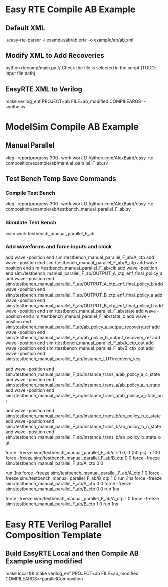 # Easy RTE Compile AB Example
## Default XML
./easy-rte-parser -i example/ab/ab.erte -o example/ab/ab.xml
## Modify XML to Add Recoveries
python rtecomp/main.py // Check the file is selected in the script (TODO: input file path)
## EasyRTE XML to Verilog
 make verilog_enf PROJECT=ab FILE=ab_modified COMPILEARGS=-synthesis

# ModelSim Compile AB Example
## Manual Parallel
vlog -reportprogress 300 -work work D:/github.com/AlexBaird/easy-rte-composition/example/ab/manual_parallel_F_ab.sv

## Test Bench Temp Save Commands
### Compile Test Bench
vlog -reportprogress 300 -work work D:/github.com/AlexBaird/easy-rte-composition/example/ab/testbench_manual_parallel_F_ab.sv

### Simulate Test Bench
vsim work.testbench_manual_parallel_F_ab

### Add waveforms and force inputs and clock
add wave -position end  sim:/testbench_manual_parallel_F_ab/A_ctp
add wave -position end  sim:/testbench_manual_parallel_F_ab/B_ctp
add wave -position end  sim:/testbench_manual_parallel_F_ab/clk
add wave -position end  sim:/testbench_manual_parallel_F_ab/OUTPUT_A_ctp_enf_final_policy_a
add wave -position end  sim:/testbench_manual_parallel_F_ab/OUTPUT_A_ctp_enf_final_policy_b
add wave -position end  sim:/testbench_manual_parallel_F_ab/OUTPUT_B_ctp_enf_final_policy_a
add wave -position end  sim:/testbench_manual_parallel_F_ab/OUTPUT_B_ctp_enf_final_policy_b
add wave -position end  sim:/testbench_manual_parallel_F_ab/state
add wave -position end  sim:/testbench_manual_parallel_F_ab/state_b
add wave -position end  sim:/testbench_manual_parallel_F_ab/ab_policy_a_output_recovery_ref
add wave -position end  sim:/testbench_manual_parallel_F_ab/ab_policy_b_output_recovery_ref
add wave -position end  sim:/testbench_manual_parallel_F_ab/A_ctp_out
add wave -position end  sim:/testbench_manual_parallel_F_ab/B_ctp_out
add wave -position end  sim:/testbench_manual_parallel_F_ab/instance_LUT/recovery_key

add wave -position end  sim:/testbench_manual_parallel_F_ab/instance_trans_a/ab_policy_a_c_state
add wave -position end  sim:/testbench_manual_parallel_F_ab/instance_trans_a/ab_policy_a_n_state
add wave -position end  sim:/testbench_manual_parallel_F_ab/instance_trans_a/ab_policy_a_state_out

add wave -position end  sim:/testbench_manual_parallel_F_ab/instance_trans_b/ab_policy_b_c_state
add wave -position end  sim:/testbench_manual_parallel_F_ab/instance_trans_b/ab_policy_b_n_state
add wave -position end  sim:/testbench_manual_parallel_F_ab/instance_trans_b/ab_policy_b_state_out

force -freeze sim:/testbench_manual_parallel_F_ab/clk 1 0, 0 {50 ps} -r 100
force -freeze sim:/testbench_manual_parallel_F_ab/B_ctp 0 0
force -freeze sim:/testbench_manual_parallel_F_ab/A_ctp 0 0

run .1ns
force -freeze sim:/testbench_manual_parallel_F_ab/A_ctp 1 0
force -freeze sim:/testbench_manual_parallel_F_ab/B_ctp 1 0
run .1ns
force -freeze sim:/testbench_manual_parallel_F_ab/A_ctp 0 0
force -freeze sim:/testbench_manual_parallel_F_ab/B_ctp 0 0
run 1ns

force -freeze sim:/testbench_manual_parallel_F_ab/A_ctp 1 0
force -freeze sim:/testbench_manual_parallel_F_ab/B_ctp 1 0
run 1ns


# Easy RTE Verilog Parallel Composition Template
## Build EasyRTE Local and then Compile AB Example using modified
make local && make verilog_enf PROJECT=ab FILE=ab_modified COMPILEARGS=-parallelComposition